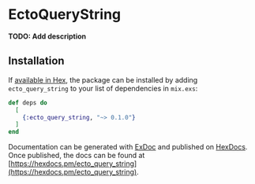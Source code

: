 # EctoQueryString

**TODO: Add description**

## Installation

If [available in Hex](https://hex.pm/docs/publish), the package can be installed
by adding `ecto_query_string` to your list of dependencies in `mix.exs`:

```elixir
def deps do
  [
    {:ecto_query_string, "~> 0.1.0"}
  ]
end
```

Documentation can be generated with [ExDoc](https://github.com/elixir-lang/ex_doc)
and published on [HexDocs](https://hexdocs.pm). Once published, the docs can
be found at [https://hexdocs.pm/ecto_query_string](https://hexdocs.pm/ecto_query_string).

